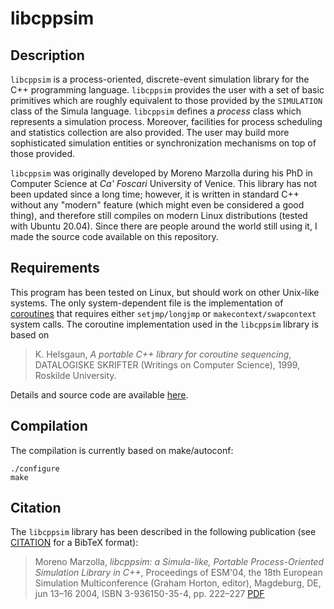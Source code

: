 # libcppsim

## Description

`libcppsim` is a process-oriented, discrete-event simulation library
for the C++ programming language. `libcppsim` provides the user with a
set of basic primitives which are roughly equivalent to those provided
by the `SIMULATION` class of the Simula language. `libcppsim` defines
a _process_ class which represents a simulation process. Moreover,
facilities for process scheduling and statistics collection are also
provided. The user may build more sophisticated simulation entities or
synchronization mechanisms on top of those provided.

`libcppsim` was originally developed by Moreno Marzolla during his PhD
in Computer Science at _Ca' Foscari_ University of Venice. This
library has not been updated since a long time; however, it is written
in standard C++ without any "modern" feature (which might even be
considered a good thing), and therefore still compiles on modern Linux
distributions (tested with Ubuntu 20.04). Since there are people
around the world still using it, I made the source code available on
this repository.

## Requirements

This program has been tested on Linux, but should work on other
Unix-like systems. The only system-dependent file is the
implementation of
[coroutines](https://en.wikipedia.org/wiki/Coroutine) that requires
either `setjmp/longjmp` or `makecontext/swapcontext` system calls.
The coroutine implementation used in the `libcppsim` library is based
on

> K. Helsgaun, _A portable C++ library for coroutine sequencing_,
> DATALOGISKE SKRIFTER (Writings on Computer Science), 1999, Roskilde
> University.

Details and source code are available
[here](http://akira.ruc.dk/~keld/research/COROUTINE/).

## Compilation

The compilation is currently based on make/autoconf:

    ./configure
    make

## Citation

The `libcppsim` library has been described in the following
publication (see [CITATION](CITATION) for a BibTeX format):

> Moreno Marzolla, _libcppsim: a Simula-like, Portable
> Process-Oriented Simulation Library in C++_, Proceedings of ESM'04,
> the 18th European Simulation Multiconference (Graham Horton,
> editor), Magdeburg, DE, jun 13–16 2004, ISBN 3-936150-35-4,
> pp. 222–227
> [PDF](https://www.moreno.marzolla.name/publications/papers/libcppsim-a-Simula-like-Portable-Process-Oriented-Simulation-Library.pdf)

